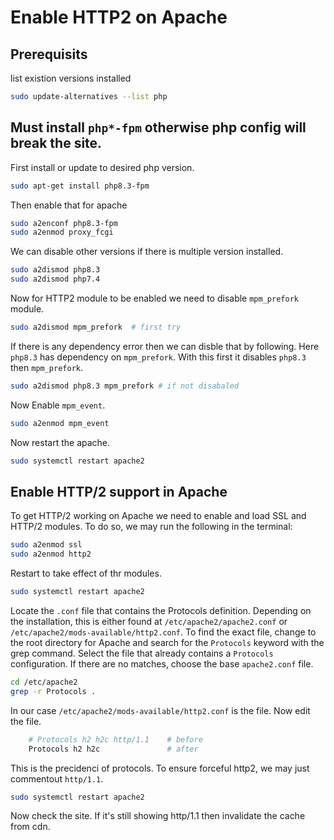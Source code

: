 # Enable HTTP2 on Apache

## Prerequisits
list existion versions installed

```sh
sudo update-alternatives --list php
```

## **Must  install `php*-fpm` otherwise php config will break the site.**

First install or update to desired php version.

```sh
sudo apt-get install php8.3-fpm
```

Then enable that for apache

```sh
sudo a2enconf php8.3-fpm
sudo a2enmod proxy_fcgi
```

We can disable other versions if there is multiple version installed.

```sh
sudo a2dismod php8.3
sudo a2dismod php7.4
```

Now for HTTP2 module to be enabled we need to disable `mpm_prefork` module.

```sh
sudo a2dismod mpm_prefork  # first try
```

If there is any dependency error then we can disble that  by following. Here `php8.3` has dependency on `mpm_prefork`. With this first it disables `php8.3` then `mpm_prefork`.

```sh
sudo a2dismod php8.3 mpm_prefork # if not disabaled
```

Now Enable `mpm_event`.

```sh
sudo a2enmod mpm_event
```

Now restart the apache.

```sh
sudo systemctl restart apache2
```

## Enable HTTP/2 support in Apache

To get HTTP/2 working on Apache we need to enable and load SSL and HTTP/2 modules. To do so, we may run the following in the terminal:

```sh
sudo a2enmod ssl
sudo a2enmod http2
```

Restart to take effect of thr modules.

```sh
sudo systemctl restart apache2
```

Locate the `.conf` file that contains the Protocols definition. Depending on the installation, this is either found at `/etc/apache2/apache2.conf` or `/etc/apache2/mods-available/http2.conf`. To find the exact file, change to the root directory for Apache and search for the `Protocols` keyword with the grep command. Select the file that already contains a `Protocols` configuration. If there are no matches, choose the base `apache2.conf` file.

```sh
cd /etc/apache2
grep -r Protocols .
```

In our case `/etc/apache2/mods-available/http2.conf` is the file. Now edit the file.

```sh
    # Protocols h2 h2c http/1.1    # before
    Protocols h2 h2c               # after
```

This is the precidenci of protocols. To ensure forceful http2, we may just commentout `http/1.1`.

```sh
sudo systemctl restart apache2
```

Now check the site. If it's still showing http/1.1 then invalidate the cache from cdn.
